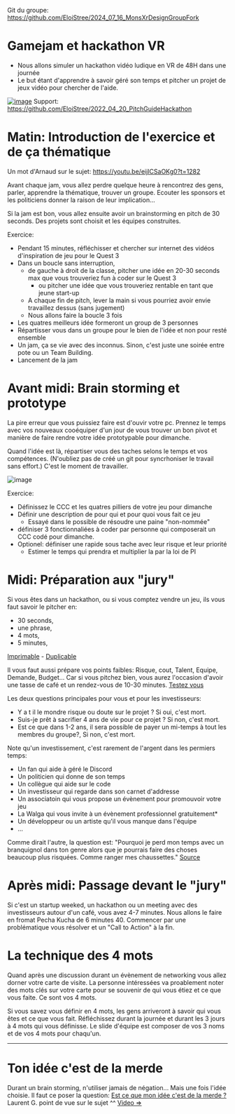 Git du groupe: https://github.com/EloiStree/2024_07_16_MonsXrDesignGroupFork



# Gamejam et hackathon VR 

- Nous allons simuler un hackathon vidéo ludique en VR de 48H dans une journée
- Le but étant d'apprendre à savoir géré son temps et  pitcher un projet de jeux vidéo pour chercher de l'aide.

[![image](https://github.com/EloiStree/2024_07_16_MonsXrDesign/assets/20149493/12fa1dc1-0553-40c7-917e-c8d6b71c7ba6)](https://github.com/EloiStree/2022_04_20_PitchGuideHackathon)
Support: https://github.com/EloiStree/2022_04_20_PitchGuideHackathon

# Matin: Introduction de l'exercice et de ça thématique

Un mot d'Arnaud sur le sujet: https://youtu.be/eijICSaOKg0?t=1282

Avant chaque jam, vous allez perdre quelque heure à rencontrez des gens, parler, apprendre la thématique, trouver un groupe.
Ecouter les sponsors et les politiciens donner la raison de leur implication...

Si la jam est bon, vous allez ensuite avoir un brainstorming en pitch de 30 seconds.
Des projets sont choisit et les équipes construites.

Exercice:
- Pendant 15 minutes, réfléchisser et chercher sur internet des vidéos d'inspiration de jeu pour le Quest 3
- Dans un boucle sans interruption,
  - de gauche à droit de la classe, pitcher une idée en 20-30 seconds max que vous trouveriez fun à coder sur le Quest 3
    - ou pitcher une idée que vous trouveriez rentable en tant que jeune start-up
  - A chaque fin de pitch, lever la main si vous pourriez avoir envie travaillez dessus (sans jugement) 
  - Nous allons faire la boucle 3 fois
-  Les quatres meilleurs idée formeront un group de 3 personnes
  - Répartisser vous dans un groupe pour le bien de l'idée et non pour resté ensemble
  - Un jam, ça se vie avec des inconnus. Sinon, c'est juste une soirée entre pote ou un Team Building.
- Lancement de la jam  

# Avant midi: Brain storming et prototype

La pire erreur que vous puissiez faire est d'ouvir votre pc.
Prennez le temps avec vos nouveaux cooéquiper d'un jour de vous trouver un bon pivot et manière de faire rendre votre idée prototypable pour dimanche.

Quand l'idée est là, répartiser vous des taches selons le temps et vos compétences.
(N'oubliez pas de créé un git pour syncrhoniser le travail sans effort.)
C'est le moment de travailler.

![image](https://github.com/EloiStree/2024_07_16_MonsXrDesign/assets/20149493/1df49618-df1e-44eb-bd71-d10d94425beb)

Exercice:
- Définissez le CCC et les quatres pilliers de votre jeu pour dimanche
- Définir une description de pour qui et pour quoi vous fait ce jeu
  - Essayé dans le possible de résoudre une paine "non-nommée" 
- définiser 3 fonctionnaliées à coder par personne qui composerait un CCC codé pour dimanche.
- Optionel: définiser une rapide sous tache avec leur risque et leur priorité
  - Estimer le temps qui prendra et multiplier la par la loi de PI 



# Midi: Préparation aux "jury"

Si vous êtes dans un hackathon, ou si vous comptez vendre un jeu, ils vous faut savoir le pitcher en:
- 30 seconds,
- une phrase,
- 4 mots,
- 5 minutes,

[Imprimable](https://github.com/EloiStree/2022_04_20_PitchGuideHackathon/blob/main/Pocket%20Coach_%20Pitch%20%26%20Tips.pdf) - [Duplicable](https://docs.google.com/document/d/1o2ntgIW57bmzmtvIIwd7ImXKFV9YSA9Qi1Ppqkh389I/edit#heading=h.5dez4xf50z06)

Il vous faut aussi prépare vos points faibles: Risque, cout, Talent, Equipe, Demande, Budget...
Car si vous pitchez bien, vous aurez l'occasion d'avoir une tasse de café et un rendez-vous de 10-30 minutes.
[Testez vous](https://docs.google.com/spreadsheets/d/1Gs_6G_CeJOPihLF09ywC1yAFu7nMh4r602sboStd5zs/edit?gid=1911286289#gid=1911286289) 


Les deux questions principales pour vous et pour les investisseurs:
- Y a t il le mondre risque ou doute sur le projet ? Si oui, c'est mort.
- Suis-je prêt à sacrifier 4 ans de vie pour ce projet ? Si non, c'est mort.
- Est ce que dans 1-2 ans, il sera possible de payer un mi-temps à tout les membres du groupe?, Si non, c'est mort.

Note qu'un investissement, c'est rarement de l'argent dans les permiers temps:
- Un fan qui aide à géré le Discord
- Un politicien qui donne de son temps
- Un collègue qui aide sur le code
- Un investisseur qui regarde dans son carnet d'addresse
- Un associatoin qui vous propose un évènement pour promouvoir votre jeu
- La Walga qui vous invite à un évènement professionnel gratuitement*
- Un développeur ou un artiste qu'il vous manque dans l'équipe
- ...

Comme dirait l'autre, la question est:
"Pourquoi je perd mon temps avec un branquignol dans ton genre alors que je pourrais faire des choses beaucoup plus risquées. Comme ranger mes chaussettes." [Source](https://youtu.be/tAsttAXoOZM?t=111)


# Après midi: Passage devant le "jury"

Si c'est un startup weeked, un hackathon ou un meeting avec des investisseurs autour d'un café, vous avez 4-7 minutes.
Nous allons le faire en fromat Pecha Kucha de 6 minutes 40.
Commencer par une problématique vous résolver et un "Call to Action" à la fin.

# La technique des 4 mots

Quand après une discussion durant un évènement de networking vous allez dorner votre carte de visite. 
La personne intéressées va proablement noter des mots clés sur votre carte pour se souvenir de qui vous étiez et ce que vous faite.
Ce sont vos 4 mots.

Si vous savez vous définir en 4 mots, les gens arriveront à savoir qui vous êtes et ce que vous fait.
Réfléchissez durant la journée et durant les 3 jours à 4 mots qui vous définisse. 
Le slide d'équipe est composer de vos 3 noms et de vos 4 mots pour chaqu'un.





-----------

# Ton idée c'est de la merde

Durant un brain storming, n'utiliser jamais de négation...
Mais une fois l'idée choisie. Il faut ce poser la question:
[Est ce que mon idée c'est de la merde ?](https://www.youtube.com/watch?v=Zp4iBEnoDro)  
Laurent G. point de vue sur le sujet ^^ [Video =>](https://youtu.be/eijICSaOKg0?t=1305)   




